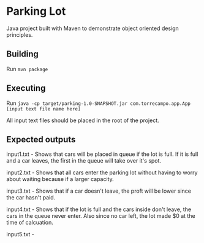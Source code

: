 # Parking Lot

Java project built with Maven to demonstrate object oriented design principles.

## Building

Run `mvn package`

## Executing

Run `java -cp target/parking-1.0-SNAPSHOT.jar com.torrecampo.app.App [input text file name here]`

All input text files should be placed in the root of the project.

## Expected outputs

input1.txt - Shows that cars will be placed in queue if the lot is full. If it is full and a car leaves, the first in the queue will take over it's spot.

input2.txt - Shows that all cars enter the parking lot without having to worry about waiting because if a larger capacity.

input3.txt - Shows that if a car doesn't leave, the proft will be lower since the car hasn't paid.

input4.txt - Shows that if the lot is full and the cars inside don't leave, the cars in the queue never enter. Also since no car left, the lot made \$0 at the time of calcuation.

input5.txt -
